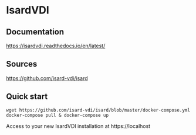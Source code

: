 # IsardVDI

## Documentation
https://isardvdi.readthedocs.io/en/latest/

## Sources
https://github.com/isard-vdi/isard

## Quick start
```
wget https://github.com/isard-vdi/isard/blob/master/docker-compose.yml
docker-compose pull & docker-compose up
```
Access to your new IsardVDI installation at https://localhost

